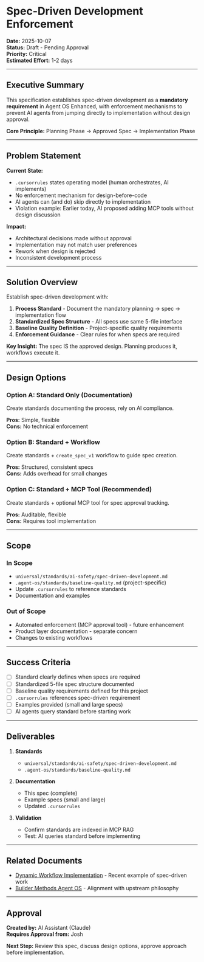 # Spec-Driven Development Enforcement

**Date:** 2025-10-07  
**Status:** Draft - Pending Approval  
**Priority:** Critical  
**Estimated Effort:** 1-2 days

---

## Executive Summary

This specification establishes spec-driven development as a **mandatory requirement** in Agent OS Enhanced, with enforcement mechanisms to prevent AI agents from jumping directly to implementation without design approval.

**Core Principle:** Planning Phase → Approved Spec → Implementation Phase

---

## Problem Statement

**Current State:**
- `.cursorrules` states operating model (human orchestrates, AI implements)
- No enforcement mechanism for design-before-code
- AI agents can (and do) skip directly to implementation
- Violation example: Earlier today, AI proposed adding MCP tools without design discussion

**Impact:**
- Architectural decisions made without approval
- Implementation may not match user preferences
- Rework when design is rejected
- Inconsistent development process

---

## Solution Overview

Establish spec-driven development with:

1. **Process Standard** - Document the mandatory planning → spec → implementation flow
2. **Standardized Spec Structure** - All specs use same 5-file interface
3. **Baseline Quality Definition** - Project-specific quality requirements
4. **Enforcement Guidance** - Clear rules for when specs are required

**Key Insight:** The spec IS the approved design. Planning produces it, workflows execute it.

---

## Design Options

### Option A: Standard Only (Documentation)
Create standards documenting the process, rely on AI compliance.

**Pros:** Simple, flexible  
**Cons:** No technical enforcement

### Option B: Standard + Workflow  
Create standards + `create_spec_v1` workflow to guide spec creation.

**Pros:** Structured, consistent specs  
**Cons:** Adds overhead for small changes

### Option C: Standard + MCP Tool (Recommended)
Create standards + optional MCP tool for spec approval tracking.

**Pros:** Auditable, flexible  
**Cons:** Requires tool implementation

---

## Scope

### In Scope
- `universal/standards/ai-safety/spec-driven-development.md`
- `.agent-os/standards/baseline-quality.md` (project-specific)
- Update `.cursorrules` to reference standards
- Documentation and examples

### Out of Scope
- Automated enforcement (MCP approval tool) - future enhancement
- Product layer documentation - separate concern
- Changes to existing workflows

---

## Success Criteria

- [ ] Standard clearly defines when specs are required
- [ ] Standardized 5-file spec structure documented
- [ ] Baseline quality requirements defined for this project
- [ ] `.cursorrules` references spec-driven requirement
- [ ] Examples provided (small and large specs)
- [ ] AI agents query standard before starting work

---

## Deliverables

1. **Standards**
   - `universal/standards/ai-safety/spec-driven-development.md`
   - `.agent-os/standards/baseline-quality.md`

2. **Documentation**
   - This spec (complete)
   - Example specs (small and large)
   - Updated `.cursorrules`

3. **Validation**
   - Confirm standards are indexed in MCP RAG
   - Test: AI queries standard before implementing

---

## Related Documents

- [Dynamic Workflow Implementation](../2025-10-07-dynamic-workflow-session-refactor/) - Recent example of spec-driven work
- [Builder Methods Agent OS](https://buildermethods.com/agent-os) - Alignment with upstream philosophy

---

## Approval

**Created by:** AI Assistant (Claude)  
**Requires Approval from:** Josh

**Next Step:** Review this spec, discuss design options, approve approach before implementation.
